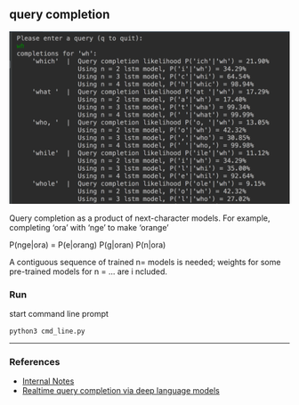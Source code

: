 query completion
---
![query completion](./resources/cmdline.png)

Query completion as a product of next-character models. For example, completing ‘ora’ with ‘nge’ to make ‘orange’

P(nge|ora) = P(e|orang) P(g|oran) P(n|ora)

A contiguous sequence of trained n= models is needed; weights for some pre-trained models for n = ... are i ncluded.


### Run

start command line prompt

``` 
python3 cmd_line.py
```
----


### References
* [Internal Notes](https://www.redwrasse.io/supplementals/querycompletion)
* [Realtime query completion via deep language models](https://sigir-ecom.github.io/ecom18Papers/paper24.pdf)

